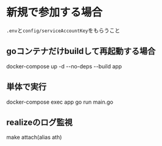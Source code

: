 # 新規で参加する場合
`.env`と`config/serviceAccountKey`をもらうこと

## goコンテナだけbuildして再起動する場合
docker-compose up -d --no-deps --build app

## 単体で実行
docker-compose exec app go run main.go

## realizeのログ監視
make attach(alias ath)
